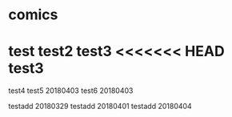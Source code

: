 # comics
test
test2
test3
<<<<<<< HEAD
test3
=======
test4
test5 20180403
test6 20180403

testadd 20180329
testadd 20180401
testadd 20180404
